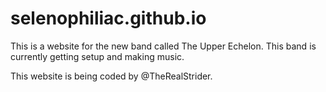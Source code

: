 # selenophiliac.github.io
This is a website for the new band called The Upper Echelon. This band is currently getting setup and making music.

This website is being coded by @TheRealStrider.
